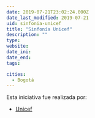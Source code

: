 ```yaml
---
date: 2019-07-21T23:02:24.000Z
date_last_modified: 2019-07-21
uid: sinfonia-unicef
title: "Sinfonía Unicef"
description: ""
type: 
website: 
date_ini: 
date_end: 
tags:

cities: 
  - Bogotá
---
```


Esta iniciativa fue realizada por:

- [Unicef](/i/unicef.html)
